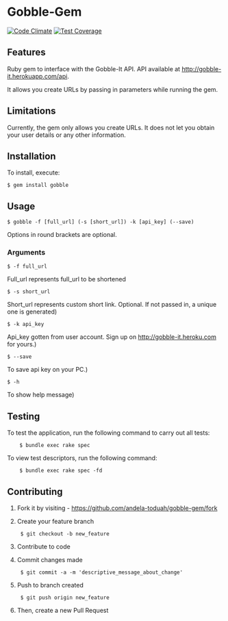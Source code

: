 # Gobble-Gem
[![Code Climate](https://codeclimate.com/github/andela-toduah/gobble-gem/badges/gpa.svg)](https://codeclimate.com/github/andela-toduah/gobble-gem) [![Test Coverage](https://codeclimate.com/github/andela-toduah/gobble-gem/badges/coverage.svg)](https://codeclimate.com/github/andela-toduah/gobble-gem/coverage)

## Features
Ruby gem to interface with the Gobble-It API. API available at http://gobble-it.herokuapp.com/api.

It allows you create URLs by passing in parameters while running the gem.

## Limitations
Currently, the gem only allows you create URLs. It does not let you obtain your user details or any other information.

## Installation

To install, execute:

    $ gem install gobble

## Usage

    $ gobble -f [full_url] (-s [short_url]) -k [api_key] (--save)
    
Options in round brackets are optional.

### Arguments

    $ -f full_url 

Full_url represents full_url to be shortened

    $ -s short_url 
    
Short_url represents custom short link. Optional. If not passed in, a unique one is generated)

    $ -k api_key  		
    
Api_key gotten from user account. Sign up on http://gobble-it.heroku.com for yours.)

    $ --save	   

To save api key on your PC.)

    $ -h

To show help message)
    
## Testing

To test the application, run the following command to carry out all tests:

        $ bundle exec rake spec

To view test descriptors, run the following command:

        $ bundle exec rake spec -fd

## Contributing

1. Fork it by visiting - https://github.com/andela-toduah/gobble-gem/fork

2. Create your feature branch

        $ git checkout -b new_feature
    
3. Contribute to code

4. Commit changes made

        $ git commit -a -m 'descriptive_message_about_change'
    
5. Push to branch created

        $ git push origin new_feature
    
6. Then, create a new Pull Request
